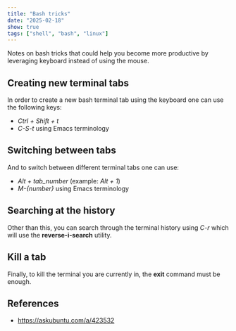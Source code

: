 ```yaml
---
title: "Bash tricks"
date: "2025-02-18"
show: true
tags: ["shell", "bash", "linux"]
---
```


Notes on bash tricks that could help you become more productive by leveraging
keyboard instead of using the mouse.

## Creating new terminal tabs

In order to create a new bash terminal tab using the keyboard one can use the
following keys:

-   *Ctrl + Shift + t*
-   *C-S-t* using Emacs terminology

## Switching between tabs

And to switch between different terminal tabs one can use:

-   *Alt + tab_number* (example: *Alt + 1*)
-   *M-{number}* using Emacs terminology

## Searching at the history

Other than this, you can search through the terminal history using *C-r* which
will use the **reverse-i-search** utility.

## Kill a tab

Finally, to kill the terminal you are currently in, the **exit** command must be
enough.

## References

-   <https://askubuntu.com/a/423532>
